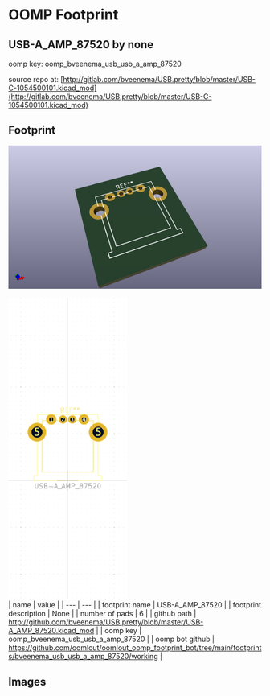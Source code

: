 # OOMP Footprint  
## USB-A_AMP_87520  by none  
  
oomp key: oomp_bveenema_usb_usb_a_amp_87520  
  
source repo at: [http://gitlab.com/bveenema/USB.pretty/blob/master/USB-C-1054500101.kicad_mod](http://gitlab.com/bveenema/USB.pretty/blob/master/USB-C-1054500101.kicad_mod)  
## Footprint  
  
[![working_kicad_pcb_3d.png](working_kicad_pcb_3d_600.png)](working_kicad_pcb_3d.png)  
  
[![working.png](working_600.png)](working.png)  
| name | value | 
| --- | --- | 
| footprint name | USB-A_AMP_87520 | 
| footprint description | None | 
| number of pads | 6 | 
| github path | http://github.com/bveenema/USB.pretty/blob/master/USB-A_AMP_87520.kicad_mod | 
| oomp key | oomp_bveenema_usb_usb_a_amp_87520 | 
| oomp bot github | https://github.com/oomlout/oomlout_oomp_footprint_bot/tree/main/footprints/bveenema_usb_usb_a_amp_87520/working | 
## Images  
